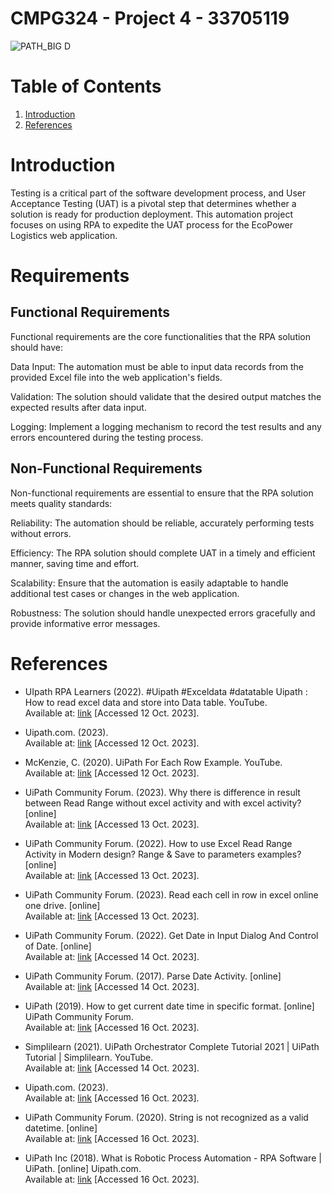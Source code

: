 # CMPG324 - Project 4 - 33705119
![PATH_BIG D](https://github.com/NanaADuah/CMPG323-Project-4-33705119/assets/48721153/30811036-40c3-4dd9-b4c1-b91ee71b567d)

# Table of Contents
1. [Introduction](#introduction)
2. [References](#references)

# Introduction
Testing is a critical part of the software development process, and User Acceptance Testing (UAT) is a pivotal step that determines whether a solution is ready for production deployment. This automation project focuses on using RPA to expedite the UAT process for the EcoPower Logistics web application.

# Requirements
## Functional Requirements
Functional requirements are the core functionalities that the RPA solution should have:

Data Input: The automation must be able to input data records from the provided Excel file into the web application's fields.

Validation: The solution should validate that the desired output matches the expected results after data input.

Logging: Implement a logging mechanism to record the test results and any errors encountered during the testing process.

## Non-Functional Requirements
Non-functional requirements are essential to ensure that the RPA solution meets quality standards:

Reliability: The automation should be reliable, accurately performing tests without errors.

Efficiency: The RPA solution should complete UAT in a timely and efficient manner, saving time and effort.

Scalability: Ensure that the automation is easily adaptable to handle additional test cases or changes in the web application.

Robustness: The solution should handle unexpected errors gracefully and provide informative error messages.


# References

* UIpath RPA Learners (2022). #Uipath #Exceldata #datatable Uipath : How to read excel data and store into Data table. YouTube. <br/> Available at: [link](https://www.youtube.com/watch?v=5r1cBumKSi4) [Accessed 12 Oct. 2023].

* Uipath.com. (2023). <br/> Available at: [link](https://docs.uipath.com/activities/other/latest/workflow/for-each-row) [Accessed 12 Oct. 2023].

* McKenzie, C. (2020). UiPath For Each Row Example. YouTube. <br/> Available at: [link](https://www.youtube.com/watch?v=5A61BQJlRws) [Accessed 12 Oct. 2023].

* UiPath Community Forum. (2023). Why there is difference in result between Read Range without excel activity and with excel activity? [online] <br/> Available at: [link](https://forum.uipath.com/t/why-there-is-difference-in-result-between-read-range-without-excel-activity-and-with-excel-activity/544163/7) [Accessed 13 Oct. 2023].

* UiPath Community Forum. (2022). How to use Excel Read Range Activity in Modern design? Range & Save to parameters examples? [online] <br/>Available at: [link](https://forum.uipath.com/t/how-to-use-excel-read-range-activity-in-modern-design-range-save-to-parameters-examples/447501/2) [Accessed 13 Oct. 2023].

* UiPath Community Forum. (2023). Read each cell in row in excel online one drive. [online] <br/>Available at: [link](https://forum.uipath.com/t/read-each-cell-in-row-in-excel-online-one-drive/538035/7) [Accessed 13 Oct. 2023].

* UiPath Community Forum. (2022). Get Date in Input Dialog And Control of Date. [online]  <br/>Available at: [link](https://forum.uipath.com/t/get-date-in-input-dialog-and-control-of-date/442809) [Accessed 14 Oct. 2023].

* UiPath Community Forum. (2017). Parse Date Activity. [online]  <br/>Available at: [link](https://forum.uipath.com/t/parse-date-activity/2133) [Accessed 14 Oct. 2023].

* UiPath (2019). How to get current date time in specific format. [online] UiPath Community Forum. <br/>Available at: [link](https://forum.uipath.com/t/how-to-get-current-date-time-in-specific-format/151496/2) [Accessed 16 Oct. 2023].
‌
* Simplilearn (2021). UiPath Orchestrator Complete Tutorial 2021 | UiPath Tutorial | Simplilearn. YouTube. <br/>Available at: [link](https://www.youtube.com/watch?v=z3p5hmPsGdU) [Accessed 14 Oct. 2023].
  
* Uipath.com. (2023). <br/> Available at: [link](https://docs.uipath.com/studio/standalone/2021.10/user-guide/example-of-using-a-date-and-time-variable) [Accessed 16 Oct. 2023].

* UiPath Community Forum. (2020). String is not recognized as a valid datetime. [online] <br/>Available at: [link](https://forum.uipath.com/t/string-is-not-recognized-as-a-valid-datetime/193723/10) [Accessed 16 Oct. 2023].

* UiPath Inc (2018). What is Robotic Process Automation - RPA Software | UiPath. [online] Uipath.com. <br/>Available at: [link](https://www.uipath.com/rpa/robotic-process-automation) [Accessed 16 Oct. 2023].

‌

‌

‌
‌
